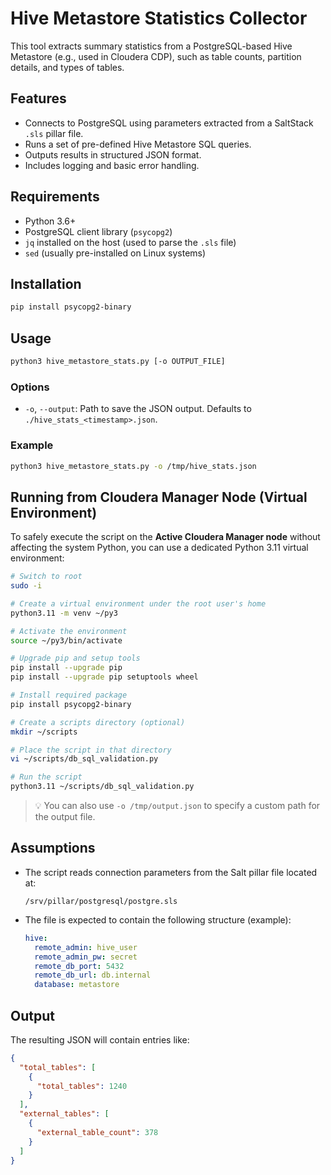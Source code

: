 # Hive Metastore Statistics Collector

This tool extracts summary statistics from a PostgreSQL-based Hive Metastore (e.g., used in Cloudera CDP), such as table counts, partition details, and types of tables.

## Features

- Connects to PostgreSQL using parameters extracted from a SaltStack `.sls` pillar file.
- Runs a set of pre-defined Hive Metastore SQL queries.
- Outputs results in structured JSON format.
- Includes logging and basic error handling.

## Requirements

- Python 3.6+
- PostgreSQL client library (`psycopg2`)
- `jq` installed on the host (used to parse the `.sls` file)
- `sed` (usually pre-installed on Linux systems)

## Installation

```bash
pip install psycopg2-binary
````

## Usage

```bash
python3 hive_metastore_stats.py [-o OUTPUT_FILE]
```

### Options

* `-o`, `--output`: Path to save the JSON output. Defaults to `./hive_stats_<timestamp>.json`.

### Example

```bash
python3 hive_metastore_stats.py -o /tmp/hive_stats.json
```

## Running from Cloudera Manager Node (Virtual Environment)

To safely execute the script on the **Active Cloudera Manager node** without affecting the system Python, you can use a dedicated Python 3.11 virtual environment:

```bash
# Switch to root
sudo -i

# Create a virtual environment under the root user's home
python3.11 -m venv ~/py3

# Activate the environment
source ~/py3/bin/activate

# Upgrade pip and setup tools
pip install --upgrade pip
pip install --upgrade pip setuptools wheel

# Install required package
pip install psycopg2-binary

# Create a scripts directory (optional)
mkdir ~/scripts

# Place the script in that directory
vi ~/scripts/db_sql_validation.py

# Run the script
python3.11 ~/scripts/db_sql_validation.py
```

> 💡 You can also use `-o /tmp/output.json` to specify a custom path for the output file.

## Assumptions

* The script reads connection parameters from the Salt pillar file located at:

  ```
  /srv/pillar/postgresql/postgre.sls
  ```

* The file is expected to contain the following structure (example):

  ```yaml
  hive:
    remote_admin: hive_user
    remote_admin_pw: secret
    remote_db_port: 5432
    remote_db_url: db.internal
    database: metastore
  ```

## Output

The resulting JSON will contain entries like:

```json
{
  "total_tables": [
    {
      "total_tables": 1240
    }
  ],
  "external_tables": [
    {
      "external_table_count": 378
    }
  ]
}
```
